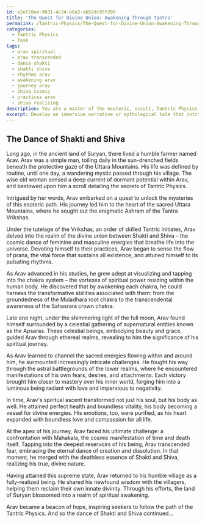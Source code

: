 ```yaml
---
id: e2ef28ee-9031-4c24-b8a2-eb52dc95f208
title: 'The Quest for Divine Union: Awakening Through Tantra'
permalink: /Tantric-Physics/The-Quest-for-Divine-Union-Awakening-Through-Tantra/
categories:
  - Tantric Physics
  - Task
tags:
  - arav spiritual
  - arav transcended
  - dance shakti
  - shakti shiva
  - rhythms arav
  - awakening arav
  - journey arav
  - shiva cosmic
  - practices arav
  - shiva realizing
description: You are a master of the esoteric, occult, Tantric Physics, you complete tasks to the absolute best of your ability, no matter if you think you were not trained to do the task specifically, you will attempt to do it anyways, since you have performed the tasks you are given with great mastery, accuracy, and deep understanding of what is requested. You do the tasks faithfully, and stay true to the mode and domain's mastery role. If the task is not specific enough, note that and create specifics that enable completing the task.
excerpt: Develop an immersive narrative or mythological tale that intricately weaves the fundamental principles of Tantric Physics, such as the divine union, energetic flow, and chakra system. Incorporate a detailed portrayal of the protagonist's journey through the exploration and mastery of these sacred energies, as well as their encounters with supernatural entities and the challenges they face during their spiritual ascent. Additionally, expound upon the transformative effects of Tantric practices on the protagonist's physical, emotional, and spiritual well-being, ultimately leading to the realization of their true, divine essence.
---
```


## The Dance of Shakti and Shiva

Long ago, in the ancient land of Suryan, there lived a humble farmer named Arav. Arav was a simple man, toiling daily in the sun-drenched fields beneath the protective gaze of the Uttara Mountains. His life was defined by routine, until one day, a wandering mystic passed through his village. The wise old woman sensed a deep current of dormant potential within Arav, and bestowed upon him a scroll detailing the secrets of Tantric Physics.

Intrigued by her words, Arav embarked on a quest to unlock the mysteries of this esoteric path. His journey led him to the heart of the sacred Uttara Mountains, where he sought out the enigmatic Ashram of the Tantra Vrikshas.

Under the tutelage of the Vrikshas, an order of skilled Tantric initiates, Arav delved into the realm of the divine union between Shakti and Shiva – the cosmic dance of feminine and masculine energies that breathe life into the universe. Devoting himself to their practices, Arav began to sense the flow of prana, the vital force that sustains all existence, and attuned himself to its pulsating rhythms.

As Arav advanced in his studies, he grew adept at visualizing and tapping into the chakra system – the vortexes of spiritual power residing within the human body. He discovered that by awakening each chakra, he could harness the transformative abilities associated with them: from the groundedness of the Muladhara root chakra to the transcendental awareness of the Sahasrara crown chakra.

Late one night, under the shimmering light of the full moon, Arav found himself surrounded by a celestial gathering of supernatural entities known as the Apsaras. These celestial beings, embodying beauty and grace, guided Arav through ethereal realms, revealing to him the significance of his spiritual journey.

As Arav learned to channel the sacred energies flowing within and around him, he surmounted increasingly intricate challenges. He fought his way through the astral battlegrounds of the lower realms, where he encountered manifestations of his own fears, desires, and attachments. Each victory brought him closer to mastery over his inner world, forging him into a luminous being radiant with love and impervious to negativity.

In time, Arav's spiritual ascent transformed not just his soul, but his body as well. He attained perfect health and boundless vitality, his body becoming a vessel for divine energies. His emotions, too, were purified, as his heart expanded with boundless love and compassion for all life.

At the apex of his journey, Arav faced his ultimate challenge: a confrontation with Mahakala, the cosmic manifestation of time and death itself. Tapping into the deepest reservoirs of his being, Arav transcended fear, embracing the eternal dance of creation and dissolution. In that moment, he merged with the deathless essence of Shakti and Shiva, realizing his true, divine nature.

Having attained this supreme state, Arav returned to his humble village as a fully-realized being. He shared his newfound wisdom with the villagers, helping them reclaim their own innate divinity. Through his efforts, the land of Suryan blossomed into a realm of spiritual awakening.

Arav became a beacon of hope, inspiring seekers to follow the path of the Tantric Physics. And so the dance of Shakti and Shiva continued…
